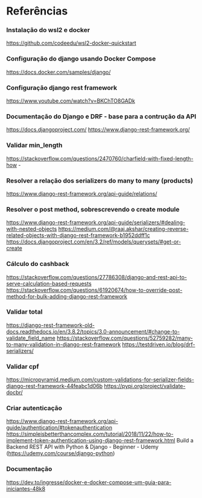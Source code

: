 # Referências

### Instalação do wsl2 e docker
https://github.com/codeedu/wsl2-docker-quickstart 


### Configuração do django usando Docker Compose
https://docs.docker.com/samples/django/


### Configuração django rest framework
https://www.youtube.com/watch?v=BKChTO8GADk

### Documentação do Django e DRF - base para a contrução da API
https://docs.djangoproject.com/
https://www.django-rest-framework.org/


### Validar min_length
https://stackoverflow.com/questions/2470760/charfield-with-fixed-length-how - 


### Resolver a relação dos serializers do many to many (products)
https://www.django-rest-framework.org/api-guide/relations/ 


### Resolver o post method, sobrescrevendo o create module
https://www.django-rest-framework.org/api-guide/serializers/#dealing-with-nested-objects
https://medium.com/@raaj.akshar/creating-reverse-related-objects-with-django-rest-framework-b1952ddff1c
https://docs.djangoproject.com/en/3.2/ref/models/querysets/#get-or-create


### Cálculo do cashback
https://stackoverflow.com/questions/27786308/django-and-rest-api-to-serve-calculation-based-requests
https://stackoverflow.com/questions/61920674/how-to-override-post-method-for-bulk-adding-django-rest-framework


### Validar total
https://django-rest-framework-old-docs.readthedocs.io/en/3.8.2/topics/3.0-announcement/#change-to-validate_field_name
https://stackoverflow.com/questions/52759282/many-to-many-validation-in-django-rest-framework
https://testdriven.io/blog/drf-serializers/


### Validar cpf
https://micropyramid.medium.com/custom-validations-for-serializer-fields-django-rest-framework-44feabc1d06b
https://pypi.org/project/validate-docbr/


### Criar autenticação
https://www.django-rest-framework.org/api-guide/authentication/#tokenauthentication
https://simpleisbetterthancomplex.com/tutorial/2018/11/22/how-to-implement-token-authentication-using-django-rest-framework.html
Build a Backend REST API with Python & Django - Beginner - Udemy (https://udemy.com/course/django-python)


### Documentação
https://dev.to/ingresse/docker-e-docker-compose-um-guia-para-iniciantes-48k8


